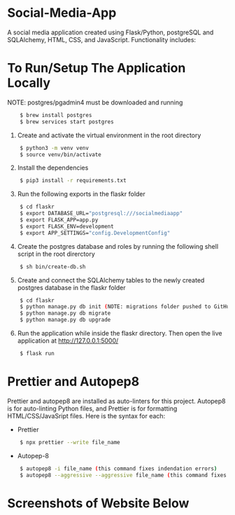 # Social-Media-App

A social media application created using Flask/Python, postgreSQL and SQLAlchemy, HTML, CSS, and JavaScript. 
Functionality includes:

# To Run/Setup The Application Locally 
NOTE: postgres/pgadmin4 must be downloaded and running
```sh
    $ brew install postgres
    $ brew services start postgres
```

1. Create and activate the virtual environment in the root directory
```sh
    $ python3 -m venv venv
    $ source venv/bin/activate
```

2. Install the dependencies
```sh
    $ pip3 install -r requirements.txt
```

3. Run the following exports in the flaskr folder
```sh
    $ cd flaskr
    $ export DATABASE_URL="postgresql:///socialmediaapp"
    $ export FLASK_APP=app.py
    $ export FLASK_ENV=development
    $ export APP_SETTINGS="config.DevelopmentConfig"
```

4. Create the postgres database and roles by running the following shell script in the root direrctory
```sh
    $ sh bin/create-db.sh
```

5. Create and connect the SQLAlchemy tables to the newly created postgres database in the flaskr folder
```sh
    $ cd flaskr
    $ python manage.py db init (NOTE: migrations folder pushed to GitHub already, this step may be unneccessary) 
    $ python manage.py db migrate
    $ python manage.py db upgrade
```

6. Run the application while inside the flaskr directory. Then open the live application at http://127.0.0.1:5000/
```sh
    $ flask run
```

# Prettier and Autopep8
Prettier and autopep8 are installed as auto-linters for this project. Autopep8 is for auto-linting Python files, and Prettier is for formatting HTML/CSS/JavaSript files. Here is the syntax for each:

- Prettier
```sh
    $ npx prettier --write file_name
```

- Autopep-8
```sh
    $ autopep8 -i file_name (this command fixes indendation errors)
    $ autopep8 --aggressive --aggressive file_name (this command fixes formatting issues)
```

# Screenshots of Website Below
